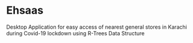 # Ehsaas
Desktop Application for easy access of nearest general stores in Karachi during Covid-19 lockdown using R-Trees Data Structure
